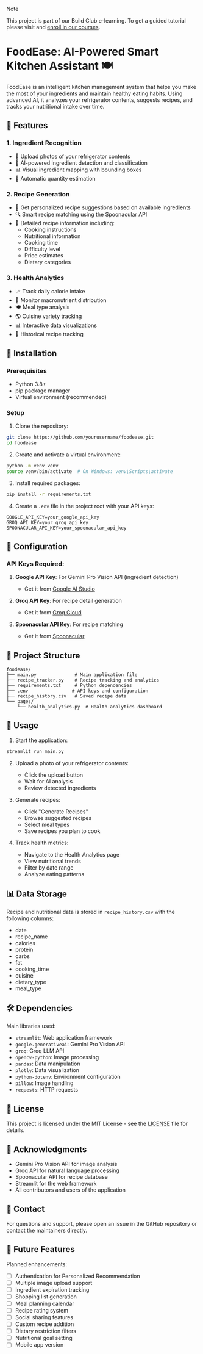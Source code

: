 > [!NOTE]  
> This project is part of our Build Club e-learning.
> To get a guided tutorial please visit and [enroll in our courses](https://app.buildclub.ai/learn/).

# FoodEase: AI-Powered Smart Kitchen Assistant 🍽️

FoodEase is an intelligent kitchen management system that helps you make the most of your ingredients and maintain healthy eating habits. Using advanced AI, it analyzes your refrigerator contents, suggests recipes, and tracks your nutritional intake over time.

## 🌟 Features

### 1. Ingredient Recognition
- 📸 Upload photos of your refrigerator contents
- 🤖 AI-powered ingredient detection and classification
- 📊 Visual ingredient mapping with bounding boxes
- 📝 Automatic quantity estimation

### 2. Recipe Generation
- 🍳 Get personalized recipe suggestions based on available ingredients
- 🔍 Smart recipe matching using the Spoonacular API
- 📖 Detailed recipe information including:
  - Cooking instructions
  - Nutritional information
  - Cooking time
  - Difficulty level
  - Price estimates
  - Dietary categories

### 3. Health Analytics
- 📈 Track daily calorie intake
- 🥗 Monitor macronutrient distribution
- 🍽️ Meal type analysis
- 🌎 Cuisine variety tracking
- 📊 Interactive data visualizations
- 📅 Historical recipe tracking

## 🚀 Installation

### Prerequisites
- Python 3.8+
- pip package manager
- Virtual environment (recommended)

### Setup

1. Clone the repository:
```bash
git clone https://github.com/yourusername/foodease.git
cd foodease
```

2. Create and activate a virtual environment:
```bash
python -m venv venv
source venv/bin/activate  # On Windows: venv\Scripts\activate
```

3. Install required packages:
```bash
pip install -r requirements.txt
```

4. Create a `.env` file in the project root with your API keys:
```env
GOOGLE_API_KEY=your_google_api_key
GROQ_API_KEY=your_groq_api_key
SPOONACULAR_API_KEY=your_spoonacular_api_key
```

## 🔧 Configuration

### API Keys Required:
1. **Google API Key**: For Gemini Pro Vision API (ingredient detection)
   - Get it from [Google AI Studio](https://makersuite.google.com/app/apikey)

2. **Groq API Key**: For recipe detail generation
   - Get it from [Groq Cloud](https://console.groq.com/)

3. **Spoonacular API Key**: For recipe matching
   - Get it from [Spoonacular](https://spoonacular.com/food-api)

## 📁 Project Structure
```
foodease/
├── main.py              # Main application file
├── recipe_tracker.py    # Recipe tracking and analytics
├── requirements.txt     # Python dependencies
├── .env                # API keys and configuration
├── recipe_history.csv   # Saved recipe data
└── pages/
    └── health_analytics.py  # Health analytics dashboard
```

## 🎯 Usage

1. Start the application:
```bash
streamlit run main.py
```

2. Upload a photo of your refrigerator contents:
   - Click the upload button
   - Wait for AI analysis
   - Review detected ingredients

3. Generate recipes:
   - Click "Generate Recipes"
   - Browse suggested recipes
   - Select meal types
   - Save recipes you plan to cook

4. Track health metrics:
   - Navigate to the Health Analytics page
   - View nutritional trends
   - Filter by date range
   - Analyze eating patterns

## 📊 Data Storage

Recipe and nutritional data is stored in `recipe_history.csv` with the following columns:
- date
- recipe_name
- calories
- protein
- carbs
- fat
- cooking_time
- cuisine
- dietary_type
- meal_type

## 🛠️ Dependencies

Main libraries used:
- `streamlit`: Web application framework
- `google.generativeai`: Gemini Pro Vision API
- `groq`: Groq LLM API
- `opencv-python`: Image processing
- `pandas`: Data manipulation
- `plotly`: Data visualization
- `python-dotenv`: Environment configuration
- `pillow`: Image handling
- `requests`: HTTP requests

## 📝 License

This project is licensed under the MIT License - see the [LICENSE](LICENSE) file for details.

## 🙏 Acknowledgments

- Gemini Pro Vision API for image analysis
- Groq API for natural language processing
- Spoonacular API for recipe database
- Streamlit for the web framework
- All contributors and users of the application

## 📮 Contact

For questions and support, please open an issue in the GitHub repository or contact the maintainers directly.

## 🔮 Future Features

Planned enhancements:
- [ ] Authentication for Personalized Recommendation
- [ ] Multiple image upload support
- [ ] Ingredient expiration tracking
- [ ] Shopping list generation
- [ ] Meal planning calendar
- [ ] Recipe rating system
- [ ] Social sharing features
- [ ] Custom recipe addition
- [ ] Dietary restriction filters
- [ ] Nutritional goal setting
- [ ] Mobile app version
